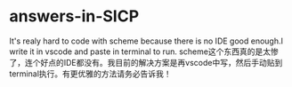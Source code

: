 # answers-in-SICP
It's realy hard to code with scheme because there is no IDE good enough.I write it in vscode and paste in terminal to run.
scheme这个东西真的是太惨了，连个好点的IDE都没有。我目前的解决方案是再vscode中写，然后手动贴到terminal执行。有更优雅的方法请务必告诉我！